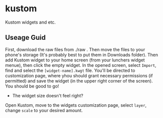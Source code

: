 # kustom
Kustom widgets and etc.


## Useage Guid

First, download the raw files from ./raw . Then move the files to your phone's storage (It's probably best to put them in Downloads folder). Then add Kustom widget to your home screen (from your lunchers widget menue), then click the empty widget. In the opened screen, select `Import`, find and select the `[widget-name].kwgt` file. You'll be directed to customization page, where yhou should grant necessary permissions (if permitted) and save the widget (in the upper right corner of the screen). You should be good to go!

- The widget size doesn't feel right?

Open Kustom, move to the widgets customization page, select `layer`, change `scale` to your desired amount.
